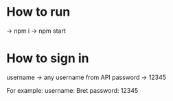 # How to run
-> npm i
-> npm start 

# How to sign in
username -> any username from API
password -> 12345

For example:
username: Bret
password: 12345
